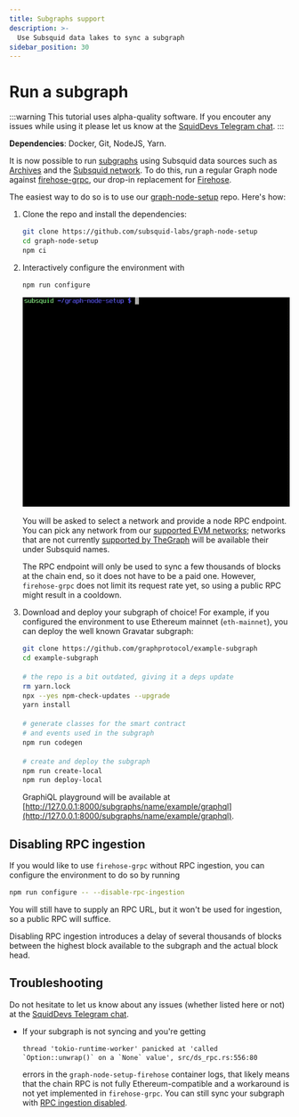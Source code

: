 ```yaml
---
title: Subgraphs support
description: >-
  Use Subsquid data lakes to sync a subgraph
sidebar_position: 30
---
```


# Run a subgraph

:::warning
This tutorial uses alpha-quality software. If you encouter any issues while using it please let us know at the [SquidDevs Telegram chat](https://t.me/HydraDevs).
:::

**Dependencies**: Docker, Git, NodeJS, Yarn.

It is now possible to run [subgraphs](https://thegraph.com/docs/en/glossary/) using Subsquid data sources such as [Archives](/archives) and the [Subsquid network](/subsquid-network). To do this, run a regular Graph node against [firehose-grpc](https://github.com/subsquid/firehose-grpc), our drop-in replacement for [Firehose](https://firehose.streamingfast.io).

The easiest way to do so is to use our [graph-node-setup](https://github.com/subsquid-labs/graph-node-setup) repo. Here's how:

1. Clone the repo and install the dependencies:
   ```bash
   git clone https://github.com/subsquid-labs/graph-node-setup
   cd graph-node-setup
   npm ci
   ```

2. Interactively configure the environment with
   ```bash
   npm run configure
   ```

   ![Configuring the environment](subgraphs-support-configuration.gif)

   You will be asked to select a network and provide a node RPC endpoint. You can pick any network from our [supported EVM networks](/evm-indexing/supported-networks); networks that are not currently [supported by TheGraph](https://thegraph.com/docs/en/developing/supported-networks/) will be available their under Subsquid names.

   The RPC endpoint will only be used to sync a few thousands of blocks at the chain end, so it does not have to be a paid one. However, `firehose-grpc` does not limit its request rate yet, so using a public RPC might result in a cooldown.

3. Download and deploy your subgraph of choice! For example, if you configured the environment to use Ethereum mainnet (`eth-mainnet`), you can deploy the well known Gravatar subgraph:
   ```bash
   git clone https://github.com/graphprotocol/example-subgraph
   cd example-subgraph

   # the repo is a bit outdated, giving it a deps update
   rm yarn.lock
   npx --yes npm-check-updates --upgrade
   yarn install

   # generate classes for the smart contract
   # and events used in the subgraph
   npm run codegen

   # create and deploy the subgraph
   npm run create-local
   npm run deploy-local
   ```
   GraphiQL playground will be available at [http://127.0.0.1:8000/subgraphs/name/example/graphql](http://127.0.0.1:8000/subgraphs/name/example/graphql).

## Disabling RPC ingestion

If you would like to use `firehose-grpc` without RPC ingestion, you can configure the environment to do so by running
```bash
npm run configure -- --disable-rpc-ingestion
```
You will still have to supply an RPC URL, but it won't be used for ingestion, so a public RPC will suffice.

Disabling RPC ingestion introduces a delay of several thousands of blocks between the highest block available to the subgraph and the actual block head.

## Troubleshooting

Do not hesitate to let us know about any issues (whether listed here or not) at the [SquidDevs Telegram chat](https://t.me/HydraDevs).

* If your subgraph is not syncing and you're getting
  ```
  thread 'tokio-runtime-worker' panicked at 'called `Option::unwrap()` on a `None` value', src/ds_rpc.rs:556:80
  ```
  errors in the `graph-node-setup-firehose` container logs, that likely means that the chain RPC is not fully Ethereum-compatible and a workaround is not yet implemented in `firehose-grpc`. You can still sync your subgraph with [RPC ingestion disabled](#disabling-rpc-ingestion).
